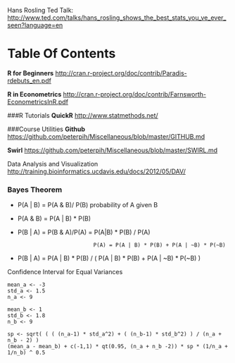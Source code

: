 
Hans Rosling Ted Talk: http://www.ted.com/talks/hans_rosling_shows_the_best_stats_you_ve_ever_seen?language=en  


# Table Of Contents

**R for Beginners**  http://cran.r-project.org/doc/contrib/Paradis-rdebuts_en.pdf

**R in Econometrics** http://cran.r-project.org/doc/contrib/Farnsworth-EconometricsInR.pdf

###R Tutorials
**QuickR** http://www.statmethods.net/

###Course Utilities
**Github**    https://github.com/peterpih/Miscellaneous/blob/master/GITHUB.md

**Swirl**     https://github.com/peterpih/Miscellaneous/blob/master/SWIRL.md

Data Analysis and Visualization     http://training.bioinformatics.ucdavis.edu/docs/2012/05/DAV/

### Bayes Theorem

- P(A | B) = P(A & B)/ P(B)  probability of A given B

- P(A & B) = P(A | B) * P(B)


- P(B | A)  = P(B & A)/P(A)
            = P(A|B) * P(B) / P(A)

                              P(A) = P(A | B) * P(B) + P(A | ~B) * P(~B)

- P(B | A) = P(A | B) * P(B) / ( P(A | B) * P(B) + P(A | ~B) * P(~B) )


Confidence Interval for Equal Variances
```{R}
mean_a <- -3
std_a <- 1.5
n_a <- 9

mean_b <- 1
std_b <- 1.8
n_b <- 9

sp <- sqrt( ( ( (n_a-1) * std_a^2) + ( (n_b-1) * std_b^2) ) / (n_a + n_b - 2) )
(mean_a - mean_b) + c(-1,1) * qt(0.95, (n_a + n_b -2)) * sp * (1/n_a + 1/n_b) ^ 0.5
```
